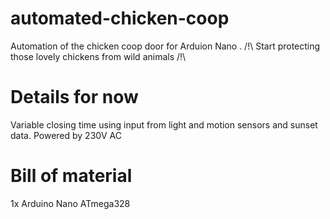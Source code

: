 # automated-chicken-coop
Automation of the chicken coop door for Arduion Nano .
/!\ Start protecting those lovely chickens from wild animals /!\

# Details for now
Variable closing time using input from light and motion sensors and sunset data.
Powered by 230V AC 

# Bill of material
1x Arduino Nano ATmega328
